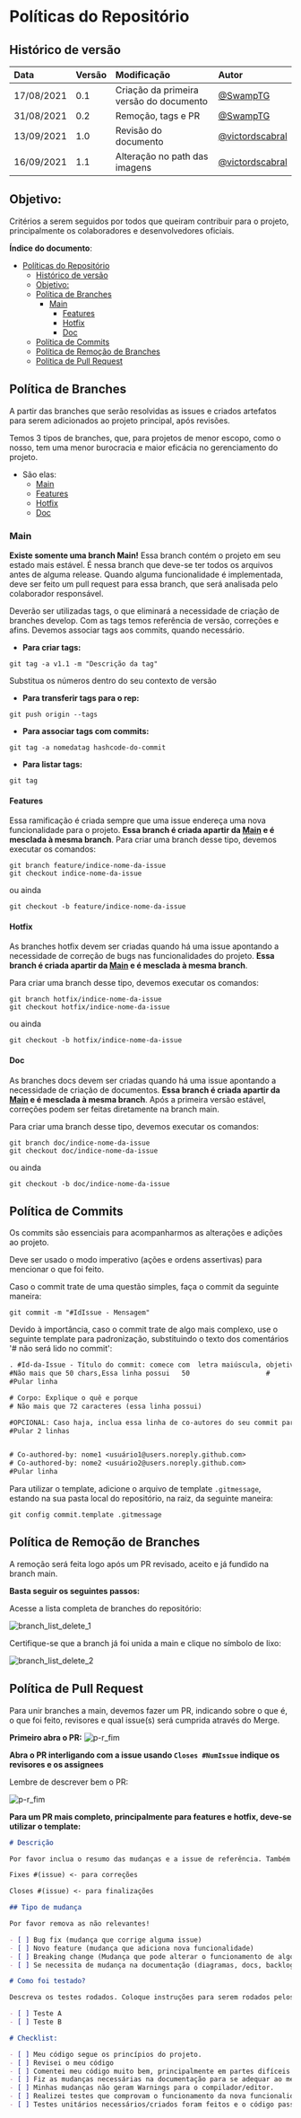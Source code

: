 # Políticas do Repositório

## Histórico de versão

| Data       | Versão | Modificação                             | Autor                                                |
| :--------- | :----- | :-------------------------------------- | :--------------------------------------------------- |
| 17/08/2021 | 0.1    | Criação da primeira versão do documento | [@SwampTG](https://github.com/SwampTG)               |
| 31/08/2021 | 0.2    | Remoção, tags e PR                      | [@SwampTG](https://github.com/SwampTG)               |
| 13/09/2021 | 1.0    | Revisão do documento                    | [@victordscabral](https://github.com/victordscabral) |
| 16/09/2021 | 1.1    | Alteração no path das imagens           | [@victordscabral](https://github.com/victordscabral) |

## Objetivo:

Critérios a serem seguidos por todos que queiram contribuir para o projeto, principalmente os colaboradores e desenvolvedores oficiais.

**Índice do documento**:

- [Políticas do Repositório](#políticas-do-repositório)
  - [Histórico de versão](#histórico-de-versão)
  - [Objetivo:](#objetivo)
  - [Política de Branches](#política-de-branches)
    - [Main](#main)
      - [Features](#features)
      - [Hotfix](#hotfix)
      - [Doc](#doc)
  - [Política de Commits](#política-de-commits)
  - [Política de Remoção de Branches](#política-de-remoção-de-branches)
  - [Política de Pull Request](#política-de-pull-request)

## Política de Branches

A partir das branches que serão resolvidas as issues e criados artefatos para serem adicionados ao projeto principal, após revisões.

Temos 3 tipos de branches, que, para projetos de menor escopo, como o nosso, tem uma menor burocracia e maior eficácia no gerenciamento do projeto.

- São elas:
  - [Main](#main)
  - [Features](#features)
  - [Hotfix](#hotfix)
  - [Doc](#doc)

### Main

**Existe somente uma branch Main!** Essa branch contém o projeto em seu estado mais estável. É nessa branch que deve-se ter todos os arquivos antes de alguma release. Quando alguma funcionalidade é implementada, deve ser feito um pull request para essa branch, que será analisada pelo colaborador responsável.

Deverão ser utilizadas tags, o que eliminará a necessidade de criação de branches develop. Com as tags temos referência de versão, correções e afins. Devemos associar tags aos commits, quando necessário.

- **Para criar tags:**

```git
git tag -a v1.1 -m "Descrição da tag"
```

Substitua os números dentro do seu contexto de versão

- **Para transferir tags para o rep:**

```git
git push origin --tags
```

- **Para associar tags com commits:**

```git
git tag -a nomedatag hashcode-do-commit
```

- **Para listar tags:**

```git
git tag
```

#### Features

Essa ramificação é criada sempre que uma issue endereça uma nova funcionalidade para o projeto. **Essa branch é criada apartir da [Main](#main) e é mesclada à mesma branch**. Para criar uma branch desse tipo, devemos executar os comandos:

```git
git branch feature/indice-nome-da-issue
git checkout indice-nome-da-issue
```

ou ainda

```git
git checkout -b feature/indice-nome-da-issue
```

#### Hotfix

As branches hotfix devem ser criadas quando há uma issue apontando a necessidade de correção de bugs nas funcionalidades do projeto. **Essa branch é criada apartir da [Main](#main) e é mesclada à mesma branch**.

Para criar uma branch desse tipo, devemos executar os comandos:

```git
git branch hotfix/indice-nome-da-issue
git checkout hotfix/indice-nome-da-issue
```

ou ainda

```git
git checkout -b hotfix/indice-nome-da-issue
```

#### Doc

As branches docs devem ser criadas quando há uma issue apontando a necessidade de criação de documentos. **Essa branch é criada apartir da [Main](#main) e é mesclada à mesma branch**. Após a primeira versão estável, correções podem ser feitas diretamente na branch main.

Para criar uma branch desse tipo, devemos executar os comandos:

```git
git branch doc/indice-nome-da-issue
git checkout doc/indice-nome-da-issue
```

ou ainda

```git
git checkout -b doc/indice-nome-da-issue
```

## Política de Commits

Os commits são essenciais para acompanharmos as alterações e adições ao projeto.

Deve ser usado o modo imperativo (ações e ordens assertivas) para mencionar o que foi feito.

Caso o commit trate de uma questão simples, faça o commit da seguinte maneira:

```git
git commit -m "#IdIssue - Mensagem"
```

Devido à importância, caso o commit trate de algo mais complexo, use o seguinte template para padronização, substituindo o texto dos comentários '# não será lido no commit':

```txt
. #Id-da-Issue - Título do commit: comece com  letra maiúscula, objetivo
#Não mais que 50 chars,Essa linha possui   50                   #
#Pular linha

# Corpo: Explique o quê e porque
# Não mais que 72 caracteres (essa linha possui)                                                                             #

#OPCIONAL: Caso haja, inclua essa linha de co-autores do seu commit para cada contribuidor.
#Pular 2 linhas


# Co-authored-by: nome1 <usuário1@users.noreply.github.com>
# Co-authored-by: nome2 <usuário2@users.noreply.github.com>
#Pular linha

```

Para utilizar o template, adicione o arquivo de template `.gitmessage`, estando na sua pasta local do repositório, na raiz, da seguinte maneira:

```git
git config commit.template .gitmessage
```

## Política de Remoção de Branches

A remoção será feita logo após um PR revisado, aceito e já fundido na branch main.

**Basta seguir os seguintes passos:**

Acesse a lista completa de branches do repositório:

![branch_list_delete_1](https://github.com/fga-eps-mds/2021-1-hospitalar/blob/main/docs/assets/politicas/branch_list_delete_1.png?raw=true)

Certifique-se que a branch já foi unida a main e clique no símbolo de lixo:

![branch_list_delete_2](https://github.com/fga-eps-mds/2021-1-hospitalar/blob/main/docs/assets/politicas/branch_list_delete_2.png?raw=true)

## Política de Pull Request

Para unir branches a main, devemos fazer um PR, indicando sobre o que é, o que foi feito, revisores e qual issue(s) será cumprida através do Merge.

**Primeiro abra o PR:**
![p-r_fim](https://github.com/fga-eps-mds/2021-1-hospitalar/blob/main/docs/assets/politicas/p-r_open.png?raw=true)

**Abra o PR interligando com a issue usando `Closes #NumIssue` indique os revisores e os assignees**

Lembre de descrever bem o PR:

![p-r_fim](https://github.com/fga-eps-mds/2021-1-hospitalar/blob/main/docs/assets/politicas/p-r_fim.png?raw=true)

**Para um PR mais completo, principalmente para features e hotfix, deve-se utilizar o template:**

```markdown
# Descrição

Por favor inclua o resumo das mudanças e a issue de referência. Também inclua motivação e contexto. Liste qualquer outra dependência que precise ser concluída para que este PR seja finalizado.

Fixes #(issue) <- para correções

Closes #(issue) <- para finalizações

## Tipo de mudança

Por favor remova as não relevantes!

- [ ] Bug fix (mudança que corrige alguma issue)
- [ ] Novo feature (mudança que adiciona nova funcionalidade)
- [ ] Breaking change (Mudança que pode alterar o funcionamento de algo implementado, inclusive quebrar/bugar)
- [ ] Se necessita de mudança na documentação (diagramas, docs, backlog...)

# Como foi testado?

Descreva os testes rodados. Coloque instruções para serem rodados pelos revisores. Coloque qualquer outro detalhe relevante.

- [ ] Teste A
- [ ] Teste B

# Checklist:

- [ ] Meu código segue os princípios do projeto.
- [ ] Revisei o meu código
- [ ] Comentei meu código muito bem, principalmente em partes difíceis de entender
- [ ] Fiz as mudanças necessárias na documentação para se adequar ao meu código.
- [ ] Minhas mudanças não geram Warnings para o compilador/editor.
- [ ] Realizei testes que comprovam o funcionamento da nova funcionalidade/fix.
- [ ] Testes unitários necessários/criados foram feitos e o código passou.
```
